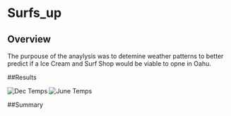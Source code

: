 # Surfs_up

## Overview

The purpouse of the anaylysis was to detemine weather patterns to better predict if a Ice Cream and Surf Shop would be viable to opne in Oahu. 


##Results

![Dec Temps](https://user-images.githubusercontent.com/106940550/185773962-4c9e5d34-542e-47e7-9ea4-0ee6a291ad22.png)
![June Temps](https://user-images.githubusercontent.com/106940550/185773965-2c0b9c9c-86f0-47bb-a0c8-70af8870693c.png)


##Summary
